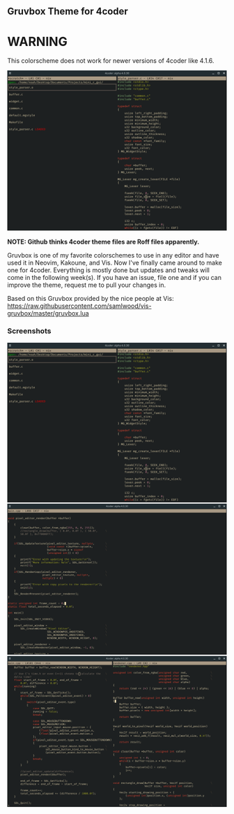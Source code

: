 ## Gruvbox Theme for 4coder

# WARNING
This colorscheme does not work for newer versions of 4coder like 4.1.6.

![](first_gruvbox_screenshot.png)

**NOTE: Github thinks 4coder theme files are Roff files apparently.**

Gruvbox is one of my favorite colorschemes to use in any editor and have used it in Neovim, Kakoune, and Vis. Now I've finally came around to make one for 4coder. Everything is mostly done but updates and tweaks will come in the following week(s). If you have an issue, file one and if you can improve the theme, request me to pull your changes in.

Based on this Gruvbox provided by the nice people at Vis: https://raw.githubusercontent.com/samlwood/vis-gruvbox/master/gruvbox.lua

### Screenshots

![](first_gruvbox_screenshot.png)
![](second_gruvbox_screenshot.png)
![](third_gruvbox_screenshot.png)
